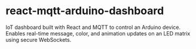 # react-mqtt-arduino-dashboard
IoT dashboard built with React and MQTT to control an Arduino device. Enables real-time message, color, and animation updates on an LED matrix using secure WebSockets.
